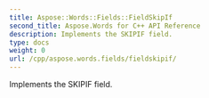 ```yaml
---
title: Aspose::Words::Fields::FieldSkipIf
second_title: Aspose.Words for C++ API Reference
description: Implements the SKIPIF field. 
type: docs
weight: 0
url: /cpp/aspose.words.fields/fieldskipif/
---
```


Implements the SKIPIF field. 

